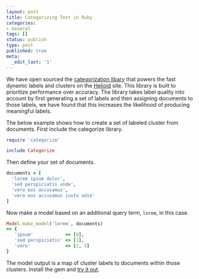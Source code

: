 ```yaml
---
layout: post
title: Categorizing Text in Ruby
categories:
- General
tags: []
status: publish
type: post
published: true
meta:
  _edit_last: '1'
---
```

We have open sourced the [categorization
libary](https://github.com/helioid/categorize) that powers the fast dynamic
labels and clusters on the [Helioid](http://www.helioid.com) site.  This
library is built to prioritize performance over accuracy.  The library takes
label quality into account by first generating a set of labels and then assigning
documents to those labels, we have found that this increases the likelihood of producing
meaningful labels.

The below example shows how to create a set of labeled cluster from documents. First
include the categorize library.

```ruby
require 'categorize'

include Categorize
```

Then define your set of documents.

```ruby
documents = [
  'lorem ipsum dolor',
  'sed perspiciatis unde',
  'vero eos accusamus',
  'vero eos accusamus iusto odio'
]
```

Now make a model based on an additional query term, `lorem`, in this case.

```ruby
Model.make_model('lorem', documents)
=> {
   'ipsum'            => [0],
   'sed perspiciatis' => [1],
   'vero'             => [2, 3]
}
```

The model output is a map of cluster labels to documents within those clusters.
Install the gem and [try it out](https://github.com/helioid/categorize).
